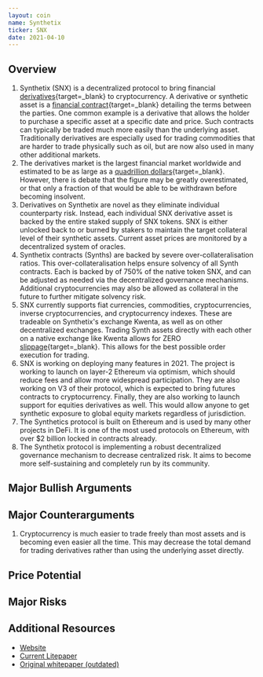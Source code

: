 ```yaml
---
layout: coin
name: Synthetix
ticker: SNX
date: 2021-04-10
---
```


## Overview

1. Synthetix (SNX) is a decentralized protocol to bring financial [derivatives](https://www.investopedia.com/articles/optioninvestor/10/derivatives-101.asp){target=\_blank} to cryptocurrency. A derivative or synthetic asset is a [financial contract](https://www.thebalance.com/what-are-derivatives-3305833){target=\_blank} detailing the terms between the parties. One common example is a derivative that allows the holder to purchase a specific asset at a specific date and price. Such contracts can typically be traded much more easily than the underlying asset. Traditionally derivatives are especially used for trading commodities that are harder to trade physically such as oil, but are now also used in many other additional markets.
1. The derivatives market is the largest financial market worldwide and estimated to be as large as a [quadrillion dollars](https://www.investopedia.com/ask/answers/052715/how-big-derivatives-market.asp){target=\_blank}. However, there is debate that the figure may be greatly overestimated, or that only a fraction of that would be able to be withdrawn before becoming insolvent.
1. Derivatives on Synthetix are novel as they eliminate individual counterparty risk. Instead, each individual SNX derivative asset is backed by the entire staked supply of SNX tokens. SNX is either unlocked back to or burned by stakers to maintain the target collateral level of their synthetic assets. Current asset prices are monitored by a decentralized system of oracles.
1. Synthetix contracts (Synths) are backed by severe over-collateralisation ratios. This over-collateralisation helps ensure solvency of all Synth contracts. Each is backed by of 750% of the native token SNX, and can be adjusted as needed via the decentralized governance mechanisms. Additional cryptocurrencies may also be allowed as collateral in the future to further mitigate solvency risk.
1. SNX currently supports fiat currencies, commodities, cryptocurrencies, inverse cryptocurrencies, and cryptocurrency indexes. These are tradeable on Synthetix's exchange Kwenta, as well as on other decentralized exchanges. Trading Synth assets directly with each other on a native exchange like Kwenta allows for ZERO [slippage](https://www.investopedia.com/terms/s/slippage.asp){target=\_blank}. This allows for the best possible order execution for trading.
1. SNX is working on deploying many features in 2021. The project is working to launch on layer-2 Ethereum via optimism, which should reduce fees and allow more widespread participation. They are also working on V3 of their protocol, which is expected to bring futures contracts to cryptocurrency. Finally, they are also working to launch support for equities derivatives as well. This would allow anyone to get synthetic exposure to global equity markets regardless of jurisdiction.
1. The Synthetics protocol is built on Ethereum and is used by many other projects in DeFi. It is one of the most used protocols on Ethereum, with over $2 billion locked in contracts already.
1. The Synthetix protocol is implementing a robust decentralized governance mechanism to decrease centralized risk. It aims to become more self-sustaining and completely run by its community.

## Major Bullish Arguments

## Major Counterarguments

1. Cryptocurrency is much easier to trade freely than most assets and is becoming even easier all the time. This may decrease the total demand for trading derivatives rather than using the underlying asset directly.

## Price Potential

## Major Risks

## Additional Resources

- [Website](https://www.synthetix.io/)
- [Current Litepaper](https://docs.synthetix.io/litepaper/)
- [Original whitepaper (outdated)](https://synthetix.io/uploads/synthetix_whitepaper.pdf)
